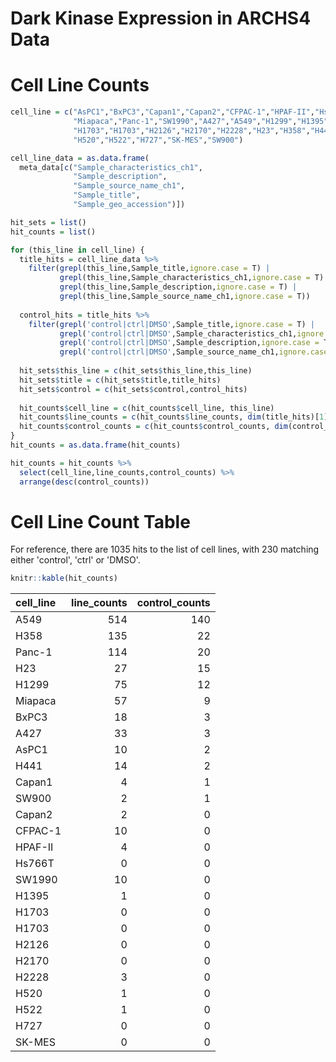 Dark Kinase Expression in ARCHS4 Data
================

Cell Line Counts
================

``` r
cell_line = c("AsPC1","BxPC3","Capan1","Capan2","CFPAC-1","HPAF-II","Hs766T",
              "Miapaca","Panc-1","SW1990","A427","A549","H1299","H1395",
              "H1703","H1703","H2126","H2170","H2228","H23","H358","H441",
              "H520","H522","H727","SK-MES","SW900")

cell_line_data = as.data.frame(
  meta_data[c("Sample_characteristics_ch1",
              "Sample_description",
              "Sample_source_name_ch1",
              "Sample_title",
              "Sample_geo_accession")])

hit_sets = list()
hit_counts = list()

for (this_line in cell_line) {
  title_hits = cell_line_data %>%
    filter(grepl(this_line,Sample_title,ignore.case = T) |
           grepl(this_line,Sample_characteristics_ch1,ignore.case = T) |
           grepl(this_line,Sample_description,ignore.case = T) |
           grepl(this_line,Sample_source_name_ch1,ignore.case = T))
  
  control_hits = title_hits %>%
    filter(grepl('control|ctrl|DMSO',Sample_title,ignore.case = T) |
           grepl('control|ctrl|DMSO',Sample_characteristics_ch1,ignore.case = T) |
           grepl('control|ctrl|DMSO',Sample_description,ignore.case = T) |
           grepl('control|ctrl|DMSO',Sample_source_name_ch1,ignore.case = T))
  
  hit_sets$this_line = c(hit_sets$this_line,this_line)
  hit_sets$title = c(hit_sets$title,title_hits)
  hit_sets$control = c(hit_sets$control,control_hits)
  
  hit_counts$cell_line = c(hit_counts$cell_line, this_line)
  hit_counts$line_counts = c(hit_counts$line_counts, dim(title_hits)[1])
  hit_counts$control_counts = c(hit_counts$control_counts, dim(control_hits)[1])
}
hit_counts = as.data.frame(hit_counts)

hit_counts = hit_counts %>% 
  select(cell_line,line_counts,control_counts) %>% 
  arrange(desc(control_counts))
```

Cell Line Count Table
=====================

For reference, there are 1035 hits to the list of cell lines, with 230 matching either 'control', 'ctrl' or 'DMSO'.

``` r
knitr::kable(hit_counts)
```

| cell\_line |  line\_counts|  control\_counts|
|:-----------|-------------:|----------------:|
| A549       |           514|              140|
| H358       |           135|               22|
| Panc-1     |           114|               20|
| H23        |            27|               15|
| H1299      |            75|               12|
| Miapaca    |            57|                9|
| BxPC3      |            18|                3|
| A427       |            33|                3|
| AsPC1      |            10|                2|
| H441       |            14|                2|
| Capan1     |             4|                1|
| SW900      |             2|                1|
| Capan2     |             2|                0|
| CFPAC-1    |            10|                0|
| HPAF-II    |             4|                0|
| Hs766T     |             0|                0|
| SW1990     |            10|                0|
| H1395      |             1|                0|
| H1703      |             0|                0|
| H1703      |             0|                0|
| H2126      |             0|                0|
| H2170      |             0|                0|
| H2228      |             3|                0|
| H520       |             1|                0|
| H522       |             1|                0|
| H727       |             0|                0|
| SK-MES     |             0|                0|
